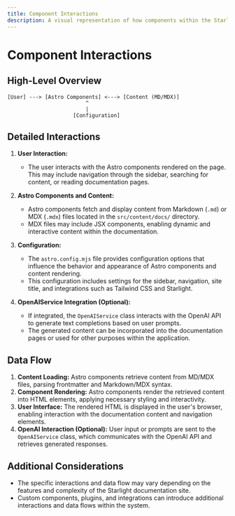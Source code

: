 ```yaml
---
title: Component Interactions
description: A visual representation of how components within the Starlight documentation system interact with each other.
--- 
```


# Component Interactions

## High-Level Overview 

```
[User] ---> [Astro Components] <---> [Content (MD/MDX)] 
                         ^
                         |
                     [Configuration]

``` 

## Detailed Interactions 

1. **User Interaction:**
   - The user interacts with the Astro components rendered on the page. This may include navigation through the sidebar, searching for content, or reading documentation pages.

2. **Astro Components and Content:**
   - Astro components fetch and display content from Markdown (`.md`) or MDX (`.mdx`) files located in the `src/content/docs/` directory.
   - MDX files may include JSX components, enabling dynamic and interactive content within the documentation.

3. **Configuration:**
   - The `astro.config.mjs` file provides configuration options that influence the behavior and appearance of Astro components and content rendering. 
   - This configuration includes settings for the sidebar, navigation, site title, and integrations such as Tailwind CSS and Starlight. 

4. **OpenAIService Integration (Optional):**
   - If integrated, the `OpenAIService` class interacts with the OpenAI API to generate text completions based on user prompts.
   - The generated content can be incorporated into the documentation pages or used for other purposes within the application. 

## Data Flow 

1. **Content Loading:** Astro components retrieve content from MD/MDX files, parsing frontmatter and Markdown/MDX syntax. 
2. **Component Rendering:** Astro components render the retrieved content into HTML elements, applying necessary styling and interactivity. 
3. **User Interface:** The rendered HTML is displayed in the user's browser, enabling interaction with the documentation content and navigation elements.
4. **OpenAI Interaction (Optional):** User input or prompts are sent to the `OpenAIService` class, which communicates with the OpenAI API and retrieves generated responses. 


## Additional Considerations

- The specific interactions and data flow may vary depending on the features and complexity of the Starlight documentation site.
- Custom components, plugins, and integrations can introduce additional interactions and data flows within the system. 
